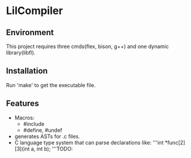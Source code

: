 # LilCompiler

## Environment
This project requires three cmds(flex, bison, g++) and one dynamic library(libfl).

## Installation
Run 'make' to get the executable file.

## Features
- Macros: 
    - #include
    - #define, #undef
- generates ASTs for .c files.
- C language type system that can parse declarations like: 
'''int *func[2][3](int a, int b);
'''TODO:
